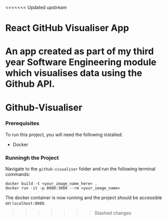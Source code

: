 <<<<<<< Updated upstream
# React GitHub Visualiser App
An app created as part of my third year Software Engineering module which visualises data using the Github API.
=======
# Github-Visualiser

### Prerequisites
To run this project, you will need the following installed:

- Docker

### Runningh the Project
Navigate to the `github-visualiser` folder and run the following terminal commands:

```
docker build -t <your_image_name_here> .
docker run -it -p 8080:3000 --rm <your_image_name>
```
The docker container is now running and the project should be accessible on `localhost:8080`.
>>>>>>> Stashed changes
